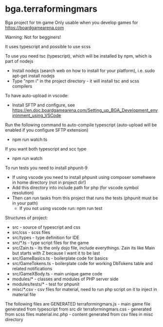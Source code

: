 # bga.terraformingmars
Bga project for tm game
Only usable when you develop games for https://boardgamearena.com

Warning: Not for begginers!

It uses typescript and possible to use scss

To use you need tsc (typescript), which will be installed by npm, which is part of nodejs
* Install nodejs (search web on how to install for your platform), i.e. sudo apt-get install nodejs
* Type "npm i" in the project directory - it will install tsc and scss compilers

To have auto-upload in vscode:
* Install SFTP and configure, see https://en.doc.boardgamearena.com/Setting_up_BGA_Development_environment_using_VSCode

Run the following command to auto-compile typescript (auto-upload will be enabled if you configure SFTP extension)
* npm run watch:ts

If you want both typescript and scc type
* npm run watch

To run tests you need to install phpunit-9
* If using vscode you need to install phpunit using composer somehwere in home directory (not in project dir!)
* Add this directory into include path for php (for vscode symbol resolution)
* Then can run tasks from this project that runs the tests (phpunit must be in your path)
  * If you not using vscode run: npm run test

Structures of project:
* src - source of typescript and css
* src/css - scss files 
* src/types - type definition for IDE
* src/*.ts - type script files for the game
* src/Zain.ts - its the only dojo file, include everythings. Zain its like Main but starts with Z because I want it to be last
* src/GameBasics.ts - boilerplate code for basics
* src/GameTokens.ts - boilerplate code for working DbTokens table and related notifications
* src/GameXBody.ts - main unique game code
* modules/* -  classes and modules of PHP server side
* modules/tests/* - test for phpunit
* misc/*.csv - csv files for material, need to run php script on it to inject in material file

The following files are GENERATED
terraformingmars.js - main game file generated from typescript from src dir
terraformingmars.css - generated from scss files
material.inc.php - content generated from csv files in misc directory